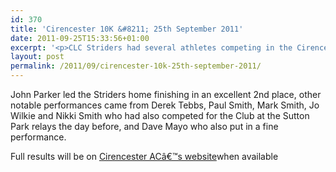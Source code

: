 ```yaml
---
id: 370
title: 'Cirencester 10K &#8211; 25th September 2011'
date: 2011-09-25T15:33:56+01:00
excerpt: '<p>CLC Striders had several athletes competing in the Cirencester 10k on Sunday 25th September. </p>'
layout: post
permalink: /2011/09/cirencester-10k-25th-september-2011/
---
```

</p> 

John Parker led the Striders home finishing in an excellent 2nd place, other notable performances came from Derek Tebbs, Paul Smith, Mark Smith, Jo Wilkie and Nikki Smith who had also competed for the Club at the Sutton Park relays the day before, and Dave Mayo who also put in a fine performance.

Full results will be on <a href="http://www.cirencester-ac.org.uk/ciren10k.htm" target="_blank" rel="nofollow">Cirencester ACâ€™s website</a>when available</p>